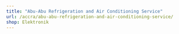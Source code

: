 ```yaml
---
title: "Abu-Abu Refrigeration and Air Conditioning Service"
url: /accra/abu-abu-refrigeration-and-air-conditioning-service/
shop: Elektronik
---
```

